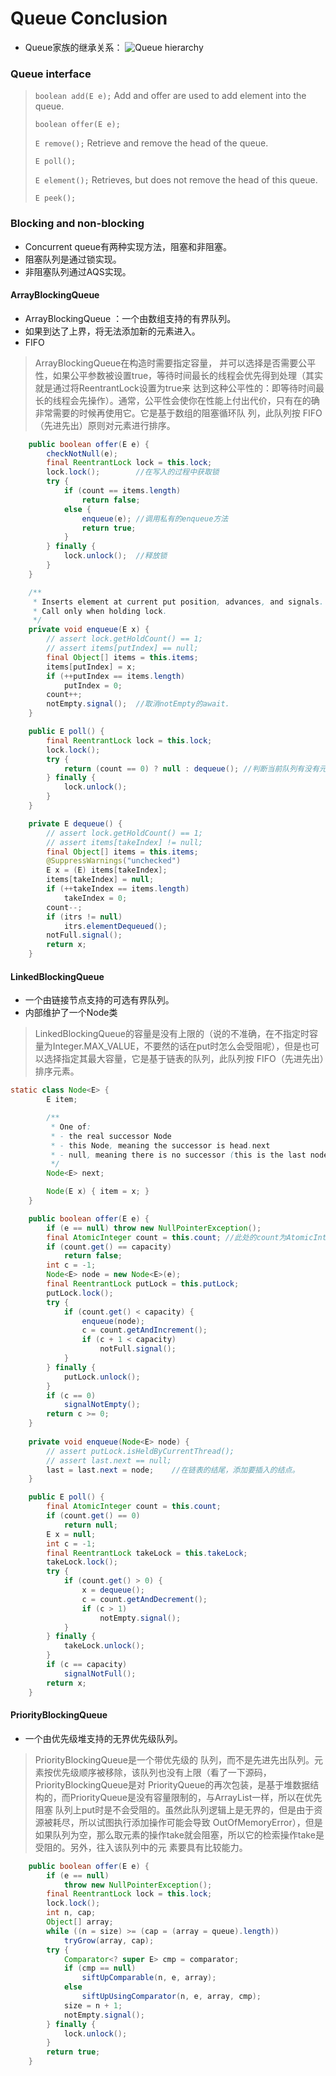 # Queue Conclusion
* Queue家族的继承关系：
![Queue hierarchy](https://i.imgur.com/SrKTwOh.png)
### Queue interface
> `boolean add(E e);`	Add and offer are used to add element into the queue.
>
> `boolean offer(E e);`
>
> `E remove();`			Retrieve and remove the head of the queue.
> 
> `E poll();`
> 
> `E element();`		Retrieves, but does not remove the head of this queue.
> 
> `E peek();`

### Blocking and non-blocking
* Concurrent queue有两种实现方法，阻塞和非阻塞。
* 阻塞队列是通过锁实现。
* 非阻塞队列通过AQS实现。

#### ArrayBlockingQueue
* ArrayBlockingQueue ：一个由数组支持的有界队列。
* 如果到达了上界，将无法添加新的元素进入。
* FIFO
>ArrayBlockingQueue在构造时需要指定容量， 并可以选择是否需要公平性，如果公平参数被设置true，等待时间最长的线程会优先得到处理（其实就是通过将ReentrantLock设置为true来 达到这种公平性的：即等待时间最长的线程会先操作）。通常，公平性会使你在性能上付出代价，只有在的确非常需要的时候再使用它。它是基于数组的阻塞循环队 列，此队列按 FIFO（先进先出）原则对元素进行排序。
```Java
	public boolean offer(E e) {
        checkNotNull(e);
        final ReentrantLock lock = this.lock;
        lock.lock();		//在写入的过程中获取锁
        try {
            if (count == items.length)
                return false;
            else {
                enqueue(e);	//调用私有的enqueue方法
                return true;
            }
        } finally {
            lock.unlock();	//释放锁
        }
    }
```
```Java
    /**
     * Inserts element at current put position, advances, and signals.
     * Call only when holding lock.
     */
    private void enqueue(E x) {
        // assert lock.getHoldCount() == 1;
        // assert items[putIndex] == null;
        final Object[] items = this.items;
        items[putIndex] = x;
        if (++putIndex == items.length)
            putIndex = 0;
        count++;
        notEmpty.signal();	//取消notEmpty的await.
    }
```
```Java
    public E poll() {
        final ReentrantLock lock = this.lock;
        lock.lock();
        try {
            return (count == 0) ? null : dequeue();	//判断当前队列有没有元素。有的话调用deqeueu方法。
        } finally {
            lock.unlock();
        }
    }
```
```Java
    private E dequeue() {
        // assert lock.getHoldCount() == 1;
        // assert items[takeIndex] != null;
        final Object[] items = this.items;
        @SuppressWarnings("unchecked")
        E x = (E) items[takeIndex];
        items[takeIndex] = null;
        if (++takeIndex == items.length)
            takeIndex = 0;
        count--;
        if (itrs != null)
            itrs.elementDequeued();
        notFull.signal();
        return x;
    }
```

#### LinkedBlockingQueue
* 一个由链接节点支持的可选有界队列。
* 内部维护了一个Node类
>LinkedBlockingQueue的容量是没有上限的（说的不准确，在不指定时容量为Integer.MAX_VALUE，不要然的话在put时怎么会受阻呢），但是也可以选择指定其最大容量，它是基于链表的队列，此队列按 FIFO（先进先出）排序元素。
```Java
static class Node<E> {
        E item;

        /**
         * One of:
         * - the real successor Node
         * - this Node, meaning the successor is head.next
         * - null, meaning there is no successor (this is the last node)
         */
        Node<E> next;

        Node(E x) { item = x; }
    }
```
```Java
	public boolean offer(E e) {
        if (e == null) throw new NullPointerException();
        final AtomicInteger count = this.count;	//此处的count为AtomicInteger，维护了原子性
        if (count.get() == capacity)
            return false;
        int c = -1;
        Node<E> node = new Node<E>(e);
        final ReentrantLock putLock = this.putLock;
        putLock.lock();
        try {
            if (count.get() < capacity) {
                enqueue(node);
                c = count.getAndIncrement();	
                if (c + 1 < capacity)
                    notFull.signal();
            }
        } finally {
            putLock.unlock();
        }
        if (c == 0)
            signalNotEmpty();
        return c >= 0;
    }
    
    private void enqueue(Node<E> node) {
        // assert putLock.isHeldByCurrentThread();
        // assert last.next == null;
        last = last.next = node;	//在链表的结尾，添加要插入的结点。
    }
```
```Java
	public E poll() {
        final AtomicInteger count = this.count;
        if (count.get() == 0)
            return null;
        E x = null;
        int c = -1;
        final ReentrantLock takeLock = this.takeLock;
        takeLock.lock();
        try {
            if (count.get() > 0) {
                x = dequeue();
                c = count.getAndDecrement();
                if (c > 1)
                    notEmpty.signal();
            }
        } finally {
            takeLock.unlock();
        }
        if (c == capacity)
            signalNotFull();
        return x;
    }
```

#### PriorityBlockingQueue 
* 一个由优先级堆支持的无界优先级队列。
>PriorityBlockingQueue是一个带优先级的 队列，而不是先进先出队列。元素按优先级顺序被移除，该队列也没有上限（看了一下源码，PriorityBlockingQueue是对 PriorityQueue的再次包装，是基于堆数据结构的，而PriorityQueue是没有容量限制的，与ArrayList一样，所以在优先阻塞 队列上put时是不会受阻的。虽然此队列逻辑上是无界的，但是由于资源被耗尽，所以试图执行添加操作可能会导致 OutOfMemoryError），但是如果队列为空，那么取元素的操作take就会阻塞，所以它的检索操作take是受阻的。另外，往入该队列中的元 素要具有比较能力。
```Java
    public boolean offer(E e) {
        if (e == null)
            throw new NullPointerException();
        final ReentrantLock lock = this.lock;
        lock.lock();
        int n, cap;
        Object[] array;
        while ((n = size) >= (cap = (array = queue).length))
            tryGrow(array, cap);
        try {
            Comparator<? super E> cmp = comparator;
            if (cmp == null)
                siftUpComparable(n, e, array);
            else
                siftUpUsingComparator(n, e, array, cmp);
            size = n + 1;
            notEmpty.signal();
        } finally {
            lock.unlock();
        }
        return true;
    }
```










































